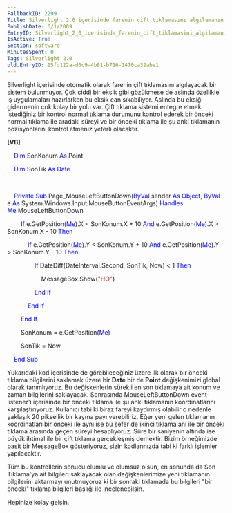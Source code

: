 ```yaml
---
FallbackID: 2299
Title: Silverlight 2.0 içerisinde farenin çift tıklamasını algılamanın yolu.
PublishDate: 6/1/2009
EntryID: Silverlight_2_0_icerisinde_farenin_cift_tiklamasini_algilamanin_yolu
IsActive: True
Section: software
MinutesSpent: 0
Tags: Silverlight 2.0
old.EntryID: 15fd122a-d6c9-4b81-b716-1470ca32abe1
---
```

Silverlight içerisinde otomatik olarak farenin çift tıklamasını
algılayacak bir sistem bulunmuyor. Çok ciddi bir eksik gibi gözükmese de
aslında özellikle iş uygulamaları hazırlarken bu eksik can sıkabiliyor.
Aslında bu eksiği gidermenin çok kolay bir yolu var. Çift tıklama
sistemi entegre etmek istediğiniz bir kontrol normal tıklama durumunu
kontrol ederek bir önceki normal tıklama ile aradaki süreyi ve bir
önceki tıklama ile şu anki tıklamanın pozisyonlarını kontrol etmeniz
yeterli olacaktır.

**[VB]**

    <span style="color: blue;">Dim</span> SonKonum <span
style="color: blue;">As</span> Point

    <span style="color: blue;">Dim</span> SonTik <span
style="color: blue;">As</span> <span style="color: blue;">Date</span>

 

    <span style="color: blue;">Private</span> <span
style="color: blue;">Sub</span> Page\_MouseLeftButtonDown(<span
style="color: blue;">ByVal</span> sender <span
style="color: blue;">As</span> <span style="color: blue;">Object</span>,
<span style="color: blue;">ByVal</span> e <span
style="color: blue;">As</span>
System.Windows.Input.MouseButtonEventArgs) <span
style="color: blue;">Handles</span> <span
style="color: blue;">Me</span>.MouseLeftButtonDown

        <span style="color: blue;">If</span> e.GetPosition(<span
style="color: blue;">Me</span>).X \< SonKonum.X + 10 <span
style="color: blue;">And</span> e.GetPosition(<span
style="color: blue;">Me</span>).X \> SonKonum.X - 10 <span
style="color: blue;">Then</span>

            <span style="color: blue;">If</span> e.GetPosition(<span
style="color: blue;">Me</span>).Y \< SonKonum.Y + 10 <span
style="color: blue;">And</span> e.GetPosition(<span
style="color: blue;">Me</span>).Y \> SonKonum.Y - 10 <span
style="color: blue;">Then</span>

                <span style="color: blue;">If</span>
DateDiff(DateInterval.Second, SonTik, Now) \< 1 <span
style="color: blue;">Then</span>

                    MessageBox.Show(<span
style="color: #a31515;">"HO"</span>)

                <span style="color: blue;">End</span> <span
style="color: blue;">If</span>

            <span style="color: blue;">End</span> <span
style="color: blue;">If</span>

        <span style="color: blue;">End</span> <span
style="color: blue;">If</span>

        SonKonum = e.GetPosition(<span style="color: blue;">Me</span>)

        SonTik = Now

    <span style="color: blue;">End</span> <span
style="color: blue;">Sub</span>

Yukarıdaki kod içerisinde de görebileceğiniz üzere ilk olarak bir önceki
tıklama bilgilerini saklamak üzere bir **Date** bir de **Point**
değişkenimizi global olarak tanımlıyoruz. Bu değişkenlerin sürekli en
son tıklamaya ait konum ve zaman bilgilerini saklayacak. Sonrasında
MouseLeftButtonDown event-listener'ı içerisinde bir önceki tıklama ile
şu anki tıklamanın koordinatlarını karşılaştırıyoruz. Kullanıcı tabi ki
biraz fareyi kaydırmış olabilir o nedenle yaklaşık 20 piksellik bir
kayma payı verebiliriz. Eğer yeni gelen tıklamanın koordinatları bir
önceki ile aynı ise bu sefer de ikinci tıklama anı ile bir önceki
tıklama arasında geçen süreyi hesaplıyoruz. Süre bir saniyenin altında
ise büyük ihtimal ile bir çift tıklama gerçekleşmiş demektir. Bizim
örneğimizde basit bir MessageBox gösteriyoruz, sizin kodlarınızda tabi
ki farklı işlemler yapılacaktır.

Tüm bu kontrollerin sonucu olumlu ve olumsuz olsun, en sonunda da Son
Tıklama'ya ait bilgileri saklayacak olan değişkenlerimize yeni
tıklamanın bilgilerini aktarmayı unutmuyoruz ki bir sonraki tıklamada bu
bilgileri "bir önceki" tıklama bilgileri başlığı ile incelenebilsin.

Hepinize kolay gelsin.


